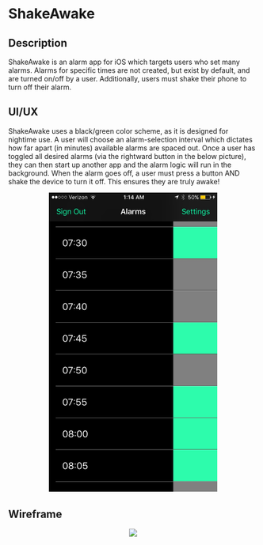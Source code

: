 # ShakeAwake

  ## Description
  ShakeAwake is an alarm app for iOS which targets users who set many alarms. Alarms for specific times are not created, but exist by default, and are turned on/off by a user. Additionally, users must shake their phone to turn off their alarm.
  
  ## UI/UX
  ShakeAwake uses a black/green color scheme, as it is designed for nightime use. A user will choose an alarm-selection interval which dictates how far apart (in minutes) available alarms are spaced out. Once a user has toggled all desired alarms (via the rightward button in the below picture), they can then start up another app and the alarm logic will run in the background. When the alarm goes off, a user must press a button AND shake the device to turn it off. This ensures they are truly awake!
  
  <p align="center">
    <img src="/pics/IMG_3489.PNG" width="340">
  </p>
  
  ## Wireframe
  
  <p align="center">
    <img src="wireframe.png" width="500">
  </p>
  
 
